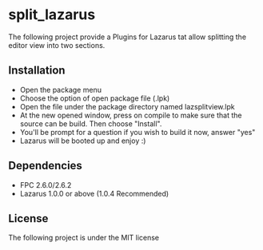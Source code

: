 # split\_lazarus

The following project provide a Plugins for Lazarus tat allow splitting the 
editor view into two sections.

## Installation

* Open the package menu
* Choose the option of open package file (.lpk)
* Open the file under the package directory named lazsplitview.lpk
* At the new opened window, press on compile to make sure that the source can 
  be build. Then choose "Install".
* You'll be prompt for a question if you wish to build it now, answer "yes"
* Lazarus will be booted up and enjoy :)

## Dependencies 

* FPC 2.6.0/2.6.2
* Lazarus 1.0.0 or above (1.0.4 Recommended)

## License

The following project is under the MIT license
